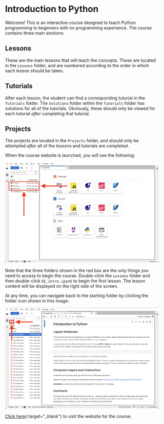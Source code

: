 # Introduction to Python

Welcome! This is an interactive course designed to teach Python programming to beginners with no programming experience. The course contains three main sections:

## Lessons

These are the main lessons that will teach the concepts. These are located in the `Lessons` folder, and are numbered according to the order in which each lesson should be taken.

## Tutorials

After each lesson, the student can find a corresponding tutorial in the `Tutorials` folder. The `Solutions` folder within the `Tutorials` folder has solutions for all of the tutorials. Obviously, these should only be viewed for each tutorial _after_ completing that tutorial.

## Projects

The projects are located in the `Projects` folder, and should only be attempted _after_ all of the lessons and tutorials are completed.

When the course website is launched, you will see the following:

![](https://github.com/bdavis222/python-course/blob/main/images/folders.png)

Note that the three folders shown in the red box are the only things you need to access to begin the course. Double-click the `Lessons` folder and then double-click `01_intro.ipynb` to begin the first lesson. The lesson content will be displayed on the right side of the screen.

At any time, you can navigate back to the starting folder by clicking the folder icon shown in this image:

![](https://github.com/bdavis222/python-course/blob/main/images/back.png)

[Click here](https://bdavis222.github.io/python-course){:target="_blank"} to visit the website for the course.
